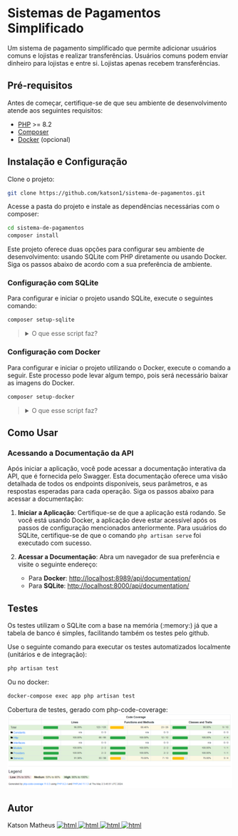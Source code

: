 # Sistemas de Pagamentos Simplificado

Um sistema de pagamento simplificado que permite adicionar usuários comuns e lojistas e realizar transferências. Usuários comuns podem enviar dinheiro para lojistas e entre si. Lojistas apenas recebem transferências.

## Pré-requisitos

Antes de começar, certifique-se de que seu ambiente de desenvolvimento atende aos seguintes requisitos:

- [PHP](https://www.php.net/downloads.php) >= 8.2
- [Composer](https://getcomposer.org/)
- [Docker](https://www.docker.com/get-started/) (opcional)

## Instalação e Configuração

Clone o projeto:
```bash
git clone https://github.com/katson1/sistema-de-pagamentos.git
```

Acesse a pasta do projeto e instale as dependências necessárias com o composer:
```bash
cd sistema-de-pagamentos
composer install
```

Este projeto oferece duas opções para configurar seu ambiente de desenvolvimento: usando SQLite com PHP diretamente ou usando Docker. Siga os passos abaixo de acordo com a sua preferência de ambiente.

### Configuração com SQLite

Para configurar e iniciar o projeto usando SQLite, execute o seguintes comando:
``` bash
composer setup-sqlite
```
<blockquote> 
<details>
  <summary> O que esse script faz? </summary>
   
    Copia o arquivo .env.example para .env, configurando as variáveis de ambiente padrão.
    Gera uma chave de aplicativo única usando php artisan key:generate.
    Verifica se o arquivo database/database.sqlite existe, e cria um se não existir.
    Executa as migrações do banco de dados com php artisan migrate.
    Inicia o servidor de desenvolvimento local com php artisan serve.
</details>
</blockquote>


### Configuração com Docker
Para configurar e iniciar o projeto utilizando o Docker, execute o comando a seguir. Este processo pode levar algum tempo, pois será necessário baixar as imagens do Docker.
```bash
composer setup-docker
```
<blockquote> 
<details>
  <summary> O que esse script faz? </summary>
   
    Copia o arquivo .env.example.docker para .env, configurando as variáveis de ambiente para uso com Docker.
    Constrói e inicia os contêineres Docker com docker-compose up --build -d.
    Gera uma chave de aplicativo única usando php artisan key:generate.
    Executa as migrações do banco de dados dentro do contêiner app com docker-compose exec app php artisan migrate.
</details>
</blockquote>

## Como Usar
### Acessando a Documentação da API

Após iniciar a aplicação, você pode acessar a documentação interativa da API, que é fornecida pelo Swagger. Esta documentação oferece uma visão detalhada de todos os endpoints disponíveis, seus parâmetros, e as respostas esperadas para cada operação. Siga os passos abaixo para acessar a documentação:

1. **Iniciar a Aplicação**: Certifique-se de que a aplicação está rodando. Se você está usando Docker, a aplicação deve estar acessível após os passos de configuração mencionados anteriormente. Para usuários do SQLite, certifique-se de que o comando `php artisan serve` foi executado com sucesso.

2. **Acessar a Documentação**: Abra um navegador de sua preferência e visite o seguinte endereço:
   - Para **Docker**: [http://localhost:8989/api/documentation/](http://localhost:8989/api/documentation/)
   - Para **SQLite**: [http://localhost:8000/api/documentation/](http://localhost:8000/api/documentation/)

## Testes
Os testes utilizam o SQLite com a base na memória (:memory:) já que a tabela de banco é simples, facilitando também os testes pelo github.

Use o seguinte comando para executar os testes automatizados localmente (unitários e de integração):
```bash
php artisan test
```
Ou no docker:
```bash
docker-compose exec app php artisan test
```
Cobertura de testes, gerado com php-code-coverage:
![Imagem de cobertura de testes](public/images/testes.png)
## Autor
<div align="left">
  <div>
    Katson Matheus
    <a href="https://github.com/katson1">
      <img src="https://skillicons.dev/icons?i=github" alt="html" height="15" />
    </a>
    <a href="https://discordapp.com/users/210789016675549184">
      <img src="https://skillicons.dev/icons?i=discord" alt="html" height="15"/>
    </a>
    <a href="https://www.linkedin.com/in/katsonmatheus/">
      <img src="https://skillicons.dev/icons?i=linkedin" alt="html" height="15"/>
    </a>
    <a href="mailto:katson.alves@ccc.ufcg.edu.br">
      <img src="https://skillicons.dev/icons?i=gmail" alt="html" height="15"/>
    </a>
  </div>
</div>
